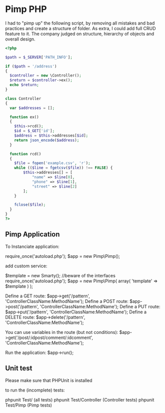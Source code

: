 Pimp PHP
==============

I had to "pimp up" the following script, by removing all mistakes and bad practices and create a structure of folder.
As extra, I could add full CRUD feature to it.
The company judged on structure, hierarchy of objects and overall design.

```php
<?php

$path = $_SERVER['PATH_INFO'];

if ($path = '/address')
{
  $controller = new \Controller();
  $return = $controller->ex();
  echo $return;
}

class Controller
{
  var $addresses = [];

  function ex()
  {
    $this->rcd();
    $id = $_GET['id'];
    $address = $this->addresses[$id];
    return json_encode($address);
  }

  function rcd()
  {
    $file = fopen('example.csv', 'r');
    while (($line = fgetcsv($file)) !== FALSE) {
        $this->addresses[] = [
            "name" => $line[0],
            "phone" => $line[1],
            "street" => $line[2]
        ];
    }

    fclose($file);
  }
}
?>
```

Pimp Application
----------------

To Instanciate application:

require_once('autoload.php');
$app = new Pimp\Pimp();

add custom service:

$template = new Smarty(); //beware of the interfaces
require_once('autoload.php');
$app = new Pimp\Pimp(
    array(
        'template' => $template
    )
);

Define a GET route:
$app->get('/pattern', 'ControllerClassName:MethodName');
Define a POST route:
$app->post('/pattern', 'ControllerClassName:MethodName');
Define a PUT route:
$app->put('/pattern', 'ControllerClassName:MethodName');
Define a DELETE route:
$app->delete('/pattern', 'ControllerClassName:MethodName');

You can use variables in the route (but not conditions):
$app->get('/post/:idpost/comment/:idcomment', 'ControllerClassName:MethodName');

Run the application:
$app->run();


Unit test
---------

Please make sure that PHPUnit is installed

to run the (incomplete) tests:

phpunit Test/ (all tests)
phpunit Test/Controller (Controller tests)
phpunit Test/Pimp (Pimp tests)
